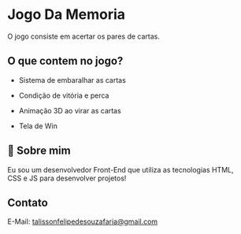 
# Jogo Da Memoria

O jogo consiste em acertar os pares de cartas.


## O que contem no jogo?

- Sistema de embaralhar as cartas

- Condição de vitória e perca

- Animação 3D ao virar as cartas

- Tela de Win
## 🚀 Sobre mim
Eu sou um desenvolvedor Front-End que utiliza as tecnologias HTML, CSS e JS para desenvolver projetos!

## Contato
E-Mail: talissonfelipedesouzafaria@gmail.com
